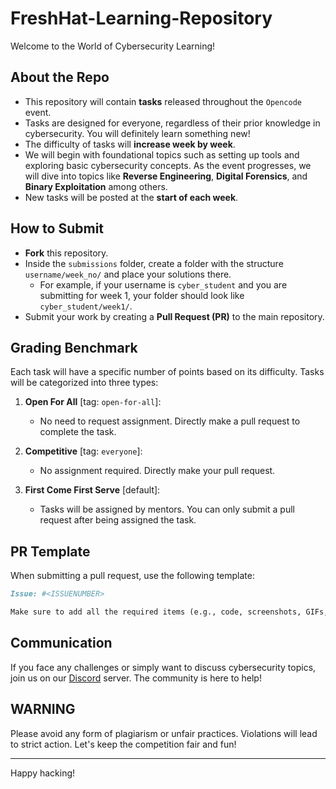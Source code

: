 # FreshHat-Learning-Repository

Welcome to the World of Cybersecurity Learning!

## About the Repo
* This repository will contain **tasks** released throughout the `Opencode` event.
* Tasks are designed for everyone, regardless of their prior knowledge in cybersecurity. You will definitely learn something new!
* The difficulty of tasks will **increase week by week**.
* We will begin with foundational topics such as setting up tools and exploring basic cybersecurity concepts. As the event progresses, we will dive into topics like **Reverse Engineering**, **Digital Forensics**, and **Binary Exploitation** among others.
* New tasks will be posted at the **start of each week**.

## How to Submit
* **Fork** this repository.
* Inside the `submissions` folder, create a folder with the structure `username/week_no/` and place your solutions there.
  * For example, if your username is `cyber_student` and you are submitting for week 1, your folder should look like `cyber_student/week1/`.
* Submit your work by creating a **Pull Request (PR)** to the main repository.

## Grading Benchmark
Each task will have a specific number of points based on its difficulty. 
Tasks will be categorized into three types:

1. **Open For All** [tag: `open-for-all`]:
   * No need to request assignment. Directly make a pull request to complete the task.

2. **Competitive** [tag: `everyone`]:
   * No assignment required. Directly make your pull request.

3. **First Come First Serve** [default]:
   * Tasks will be assigned by mentors. You can only submit a pull request after being assigned the task.

## PR Template
When submitting a pull request, use the following template:
```markdown
Issue: #<ISSUENUMBER>

Make sure to add all the required items (e.g., code, screenshots, GIFs, etc.) as specified in the issue.
```

## Communication
If you face any challenges or simply want to discuss cybersecurity topics, join us on our [Discord](https://discord.gg/vfpyyA8WVs) server. The community is here to help!

## WARNING
Please avoid any form of plagiarism or unfair practices. Violations will lead to strict action. Let's keep the competition fair and fun!

---

Happy hacking!
